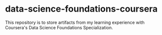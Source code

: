 # data-science-foundations-coursera
This repository is to store artifacts from my learning experience with Coursera's Data Science Foundations Specialization.
